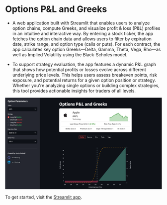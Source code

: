 # **Options P&L and Greeks**

- A web application built with Streamlit that enables users to analyze option chains, compute Greeks, and visualize profit & loss (P&L) profiles in an intuitive and interactive way. By entering a stock ticker, the app fetches the option chain data and allows users to filter by expiration date, strike range, and option type (calls or puts). For each contract, the app calculates key option Greeks—Delta, Gamma, Theta, Vega, Rho—as well as Implied Volatility using the Black-Scholes model. 

- To support strategy evaluation, the app features a dynamic P&L graph that shows how potential profits or losses evolve across different underlying price levels. This helps users assess breakeven points, risk exposure, and potential returns for a given option position or strategy. Whether you're analyzing single options or building complex strategies, this tool provides actionable insights for traders of all levels.

<img src="Images/Screenshot_1.png" alt="Dashboard" width="700" />

To get started, visit the [Streamlit app](https://optiongreeksapp.streamlit.app/).


